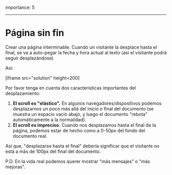 importance: 5

---

# Página sin fin

Crear una página interminable. Cuando un visitante la desplace hasta el final, se va a auto-pegar la fecha y hora actual al texto (así el visitante podrá seguir desplazándose)

Así:

[iframe src="solution" height=200]

Por favor tenga en cuenta dos características importantes del desplazamiento:

1. **El scroll es "elástico".** En algunos navegadores/dispositivos podemos desplazarnos un poco más allá del inicio o final del documento (se muestra un espacio vacío abajo, y luego el documento "rebota" automáticamente a la normalidad).
2. **El scroll es impreciso.** Cuando nos desplazamos hasta el final de la página, podemos estar de hecho como a 0-50px del fondo del documento real.

Así que, "desplazarse hasta el final" debería significar que el visitante no está a más de 100px del final del documento.

P.D. En la vida real podemos querer mostrar "más mensajes" o "más mejoras".
